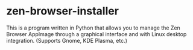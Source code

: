 # zen-browser-installer
This is a program written in Python that allows you to manage the Zen Browser AppImage through a graphical interface and with Linux desktop integration. (Supports Gnome, KDE Plasma, etc.)
